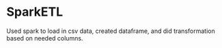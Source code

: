 # SparkETL
Used spark to load in csv data, created dataframe, and did transformation based on needed columns. 

